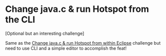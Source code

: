 # Change java.c & run Hotspot from the CLI
[Optional but an interesting challenge] 

Same as the [Change java.c & run Hotspot from within Eclipse](advanced-steps/change_javac_&_run_hotspot_from_within_eclipse.md) challenge but need to use CLI and a simple editor to accomplish the feat!